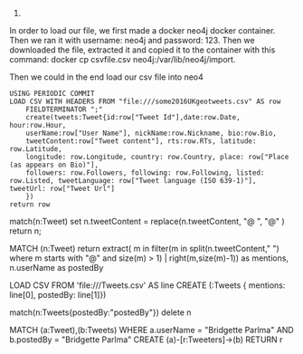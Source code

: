 1.

In order to load our file, we first made a docker neo4j docker container.
Then we ran it with username: neo4j and password: 123.
Then we downloaded the file, extracted it and copied it to the container with this command:
docker cp csvfile.csv neo4j:/var/lib/neo4j/import.

Then we could in the end load our csv file into neo4


```
USING PERIODIC COMMIT
LOAD CSV WITH HEADERS FROM "file:///some2016UKgeotweets.csv" AS row 
    FIELDTERMINATOR ";"
    create(tweets:Tweet{id:row["Tweet Id"],date:row.Date, hour:row.Hour,
    userName:row["User Name"], nickName:row.Nickname, bio:row.Bio,
    tweetContent:row["Tweet content"], rts:row.RTs, latitude: row.Latitude,
    longitude: row.Longitude, country: row.Country, place: row["Place (as appears on Bio)"],
    followers: row.Followers, following: row.Following, listed: row.Listed, tweetLanguage: row["Tweet language (ISO 639-1)"], tweetUrl: row["Tweet Url"]
    })
return row
```

match(n:Tweet) set n.tweetContent = replace(n.tweetContent, "@ ", "@" ) return n;

MATCH (n:Tweet) return extract( m in 
                filter(m in split(n.tweetContent," ") where m starts with "@" and size(m) > 1) 
                | right(m,size(m)-1))
                as mentions, n.userName as postedBy

LOAD CSV FROM 'file:///Tweets.csv' AS line
CREATE (:Tweets { mentions: line[0], postedBy: line[1]})

match(n:Tweets{postedBy:"postedBy"}) delete n

MATCH (a:Tweet),(b:Tweets)
WHERE a.userName = "Bridgette Parlma" AND b.postedBy = "Bridgette Parlma"
CREATE (a)-[r:Tweeters]->(b)
RETURN r
